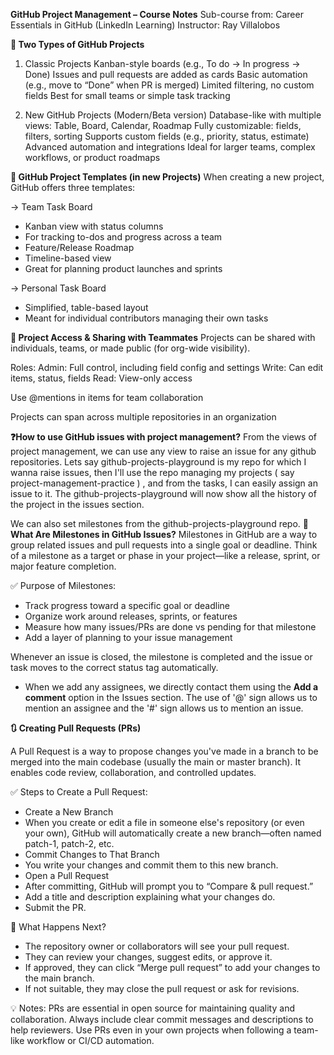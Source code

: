 **GitHub Project Management – Course Notes**
Sub-course from: Career Essentials in GitHub (LinkedIn Learning)
Instructor: Ray Villalobos

**🔷 Two Types of GitHub Projects**
1. Classic Projects
Kanban-style boards (e.g., To do → In progress → Done)
Issues and pull requests are added as cards
Basic automation (e.g., move to “Done” when PR is merged)
Limited filtering, no custom fields
Best for small teams or simple task tracking

2. New GitHub Projects (Modern/Beta version)
Database-like with multiple views: Table, Board, Calendar, Roadmap
Fully customizable: fields, filters, sorting
Supports custom fields (e.g., priority, status, estimate)
Advanced automation and integrations
Ideal for larger teams, complex workflows, or product roadmaps


**📁 GitHub Project Templates (in new Projects)**
When creating a new project, GitHub offers three templates:

-> Team Task Board
- Kanban view with status columns
- For tracking to-dos and progress across a team
- Feature/Release Roadmap
- Timeline-based view
- Great for planning product launches and sprints

-> Personal Task Board
- Simplified, table-based layout
- Meant for individual contributors managing their own tasks

**👥 Project Access & Sharing with Teammates**
Projects can be shared with individuals, teams, or made public (for org-wide visibility).

Roles:
Admin: Full control, including field config and settings
Write: Can edit items, status, fields
Read: View-only access

Use @mentions in items for team collaboration

Projects can span across multiple repositories in an organization

**❓How to use GitHub issues with project management?**
From the views of project management, we can use any view to raise an issue for any github repositories. Lets say github-projects-playground is my repo for which I wanna raise issues, then I'll use the repo managing my projects ( say project-management-practice ) , and from the tasks, I can easily assign an issue to it.
The github-projects-playground will now show all the history of the project in the issues section.

We can also set milestones from the github-projects-playground repo.
**🏁 What Are Milestones in GitHub Issues?**
Milestones in GitHub are a way to group related issues and pull requests into a single goal or deadline. Think of a milestone as a target or phase in your project—like a release, sprint, or major feature completion.

✅ Purpose of Milestones:
- Track progress toward a specific goal or deadline
- Organize work around releases, sprints, or features
- Measure how many issues/PRs are done vs pending for that milestone
- Add a layer of planning to your issue management

Whenever an issue is closed, the milestone is completed and the issue or task moves to the correct status tag automatically.

- When we add any assignees, we directly contact them using the **Add a comment** option in the Issues section.
  The use of '@' sign allows us to mention an assignee and the '#' sign allows us to mention an issue.

**🔃 Creating Pull Requests (PRs)**

A Pull Request is a way to propose changes you've made in a branch to be merged into the main codebase (usually the main or master branch). It enables code review, collaboration, and controlled updates.

✅ Steps to Create a Pull Request:
- Create a New Branch
- When you create or edit a file in someone else's repository (or even your own), GitHub will automatically create a new branch—often named patch-1, patch-2, etc.
- Commit Changes to That Branch
- You write your changes and commit them to this new branch.
- Open a Pull Request
- After committing, GitHub will prompt you to “Compare & pull request.”
- Add a title and description explaining what your changes do.
- Submit the PR.

👀 What Happens Next?
- The repository owner or collaborators will see your pull request.
- They can review your changes, suggest edits, or approve it.
- If approved, they can click “Merge pull request” to add your changes to the main branch.
- If not suitable, they may close the pull request or ask for revisions.

💡 Notes:
PRs are essential in open source for maintaining quality and collaboration.
Always include clear commit messages and descriptions to help reviewers.
Use PRs even in your own projects when following a team-like workflow or CI/CD automation.

